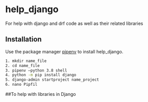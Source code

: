 # help_django

For help with django and drf code as well as their related libraries

## Installation

Use the package manager [pipenv](https://pipenv.pypa.io/en/latest/) to install help_django.

```bash
1. mkdir name_file
2. cd name_file
3. pipenv –python 3.8 shell
4. python -m pip install django
5. django-admin startproject name_project
6. nano Pipfil
```

##To help with libraries in Django